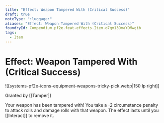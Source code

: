 ```yaml
---
title: "Effect: Weapon Tampered With (Critical Success)"
draft: true
noteType: ":luggage:"
aliases: "Effect: Weapon Tampered With (Critical Success)"
foundryId: Compendium.pf2e.feat-effects.Item.o7qm13OmaYOMwgib
tags:
  - Item
---
```


# Effect: Weapon Tampered With (Critical Success)
![[systems-pf2e-icons-equipment-weapons-tricky-pick.webp|150 lp right]]

Granted by [[Tamper]]

Your weapon has been tampered with! You take a -2 circumstance penalty to attack rolls and damage rolls with that weapon. The effect lasts until you [[Interact]] to remove it.
